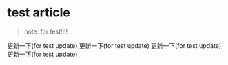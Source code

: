 # test article

> note: for test!!!!

更新一下(for test update)
更新一下(for test update)
更新一下(for test update)
更新一下(for test update)
